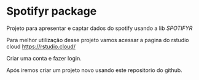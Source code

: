 # Spotifyr package

Projeto para apresentar e captar dados do spotify usando a lib *SPOTIFYR*

Para melhor utilização desse projeto vamos acessar a pagina do rstudio cloud https://rstudio.cloud/

Criar uma conta e fazer login. 

Após iremos criar um projeto novo usando este repositorio do github.  




